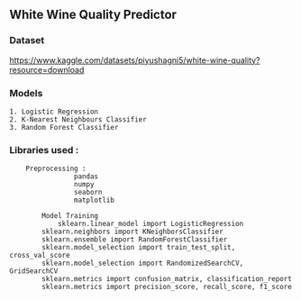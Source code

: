 ## White Wine Quality Predictor 

### Dataset
https://www.kaggle.com/datasets/piyushagni5/white-wine-quality?resource=download

### Models
	1. Logistic Regression
	2. K-Nearest Neighbours Classifier
	3. Random Forest Classifier

### Libraries used :
		Preprocessing :
                	pandas
                	numpy
                	seaborn 
                	matplotlib

            Model Training
        		sklearn.linear_model import LogisticRegression
			sklearn.neighbors import KNeighborsClassifier
			sklearn.ensemble import RandomForestClassifier
			sklearn.model_selection import train_test_split, cross_val_score
			sklearn.model_selection import RandomizedSearchCV, GridSearchCV
			sklearn.metrics import confusion_matrix, classification_report
			sklearn.metrics import precision_score, recall_score, f1_score
